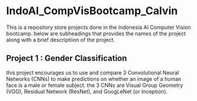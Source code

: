 # IndoAI_CompVisBootcamp_Calvin
This is a repository store projects done in the Indonesia AI Computer Vision bootcamp.
below are subheadings that provides the names of the project along with a brief descriptiion of the project.

## Project 1 : Gender Classification
this project encourages us to use and compare 3 Convolutional Neural Networks (CNNs) to make predictions on whether an image of a human face is a male or female subject. the 3 CNNs are Visual Group Geometry (VGG), Residual Network (ResNet), and GoogLeNet (or Inception).
